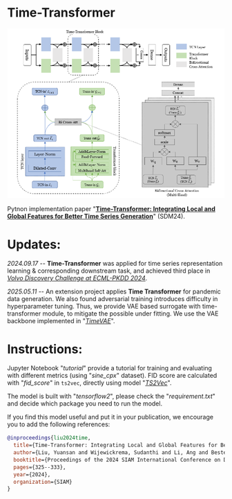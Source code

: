 # Time-Transformer

<p align="center">
<img src=imgs/timetransformer.png />
</p>

Pytnon implementation paper "[**Time-Transformer: Integrating Local and Global Features for Better Time Series Generation**](https://epubs.siam.org/doi/10.1137/1.9781611978032.37)" (SDM24).

# Updates:

*2024.09.17* -- **Time-Transformer** was applied for time series representation learning \& corresponding downstream task, and achieved third place in [*Volvo Discovery Challenge at ECML-PKDD 2024*](https://arxiv.org/pdf/2409.11446).

*2025.05.11* -- An extension project applies **Time Transformer** for pandemic data generation. We also found adversarial training introduces difficulty in hyperparameter tuning. Thus, we provide VAE based surrogate with time-transformer module, to mitigate the possible under fitting. We use the VAE backbone implemented in "[*TimeVAE*](https://github.com/abudesai/timeVAE)".

# Instructions:

Jupyter Notebook "*tutorial*" provide a tutorial for training and evaluating with different metrics (using "*sine_cpx*" dataset). FID score are calculated with "*fid_score*" in `ts2vec`, directly using model "[*TS2Vec*](https://github.com/yuezhihan/ts2vec)".

The model is built with "*tensorflow2*", please check the "*requirement.txt*" and decide which package you need to run the model.

If you find this model useful and put it in your publication, we encourage you to add the following references:
```bibtex
@inproceedings{liu2024time,
  title={Time-Transformer: Integrating Local and Global Features for Better Time Series Generation},
  author={Liu, Yuansan and Wijewickrema, Sudanthi and Li, Ang and Bester, Christofer and O'Leary, Stephen and Bailey, James},
  booktitle={Proceedings of the 2024 SIAM International Conference on Data Mining (SDM)},
  pages={325--333},
  year={2024},
  organization={SIAM}
}
```
